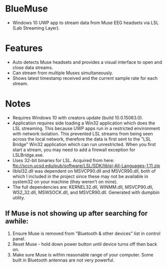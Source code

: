 # BlueMuse
* Windows 10 UWP app to stream data from Muse EEG headsets via LSL (Lab Streaming Layer).

# Features
* Auto detects Muse headsets and provides a visual interface to open and close data streams. 
* Can stream from multiple Muses simultaneously.
* Shows latest timestamp received and the current sample rate for each stream.

# Notes
* Requires Windows 10 with creators update (build 10.0.15063.0).
* Application requires side loading a Win32 application which does the LSL streaming. This because UWP apps run in a restricted environment with network isolation. This prevented LSL streams from being seen across the local network, therefore the data is first sent to the "LSL Bridge" Win32 application which can run unrestricted. When you first start a stream, you may need to add a firewall exception for LSLBridge.exe.
* Uses 32-bit binaries for LSL. Acquired from here: ftp://sccn.ucsd.edu/pub/software/LSL/SDK/liblsl-All-Languages-1.11.zip
* liblsl32.dll was dependent on MSVCP90.dll and MSVCR90.dll, both of which I included in the project since these may not be available in system32 on your machine (they weren't on mine).
* The full dependencies are: KERNEL32.dll, WINMM.dll, MSVCP90.dll, WS2_32.dll, MSWSOCK.dll, and MSVCR90.dll. Generated with dumpbin utility.

## If Muse is not showing up after searching for awhile: 
  1. Ensure Muse is removed from "Bluetooth & other devices" list in control panel.
  2. Reset Muse - hold down power button until device turns off then back on.
  3. Make sure Muse is within reasonable range of your computer. Some built in Bluetooth antennas are not very powerful.